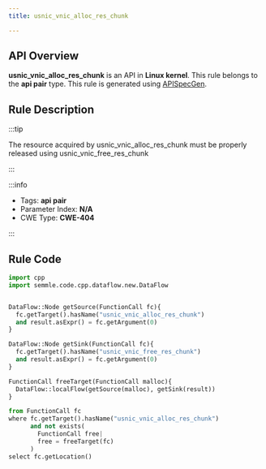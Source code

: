 ```yaml
---
title: usnic_vnic_alloc_res_chunk

---
```



## API Overview
**usnic_vnic_alloc_res_chunk** is an API in **Linux kernel**. This rule belongs to the **api pair** type. This rule is generated using [APISpecGen](../../tools/APISpecGen).
## Rule Description

:::tip

The resource acquired by usnic_vnic_alloc_res_chunk must be properly released using usnic_vnic_free_res_chunk

:::

:::info

- Tags: **api pair**
- Parameter Index: **N/A**
- CWE Type: **CWE-404**

:::

## Rule Code
```python
import cpp
import semmle.code.cpp.dataflow.new.DataFlow


DataFlow::Node getSource(FunctionCall fc){
  fc.getTarget().hasName("usnic_vnic_alloc_res_chunk")
  and result.asExpr() = fc.getArgument(0)
}

DataFlow::Node getSink(FunctionCall fc){
  fc.getTarget().hasName("usnic_vnic_free_res_chunk")
  and result.asExpr() = fc.getArgument(0)
}

FunctionCall freeTarget(FunctionCall malloc){
  DataFlow::localFlow(getSource(malloc), getSink(result))
}

from FunctionCall fc
where fc.getTarget().hasName("usnic_vnic_alloc_res_chunk")
      and not exists(
        FunctionCall free| 
        free = freeTarget(fc)
      )
select fc.getLocation()

    
```